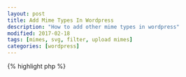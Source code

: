 ```yaml
---
layout: post
title: Add Mime Types In Wordpress
description: "How to add other mime types in wordpress"
modified: 2017-02-18
tags: [mimes, svg, filter, upload mimes]
categories: [wordpress]
---
```


{% highlight php %}
<?php 
function cc_mime_types($mimes) {
  $mimes['svg'] = 'image/svg+xml';
  return $mimes;
}

add_filter('upload_mimes', 'cc_mime_types');
{% endhighlight %}
